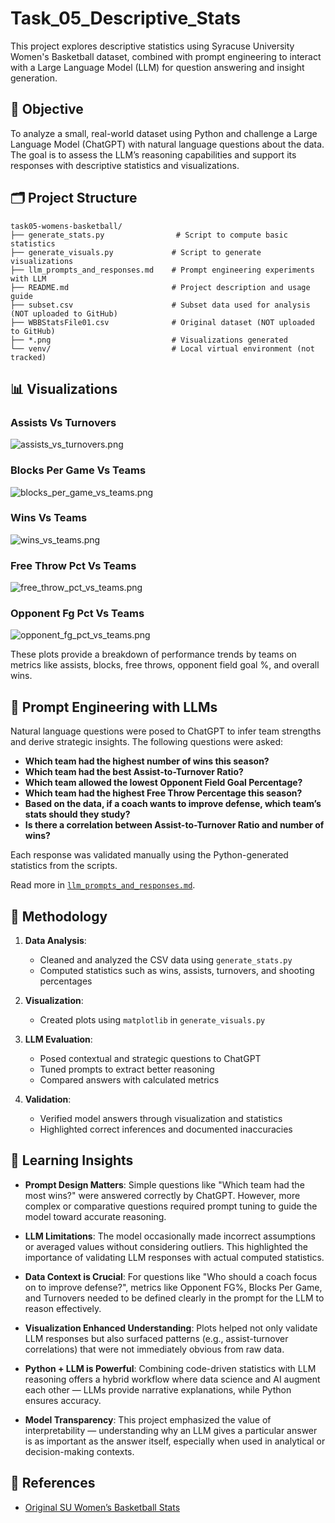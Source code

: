 # Task_05_Descriptive_Stats

This project explores descriptive statistics using Syracuse University Women's Basketball dataset, combined with prompt engineering to interact with a Large Language Model (LLM) for question answering and insight generation.

## 📌 Objective

To analyze a small, real-world dataset using Python and challenge a Large Language Model (ChatGPT) with natural language questions about the data. The goal is to assess the LLM’s reasoning capabilities and support its responses with descriptive statistics and visualizations.

## 🗂️ Project Structure

```
task05-womens-basketball/
├── generate_stats.py                # Script to compute basic statistics
├── generate_visuals.py             # Script to generate visualizations
├── llm_prompts_and_responses.md    # Prompt engineering experiments with LLM
├── README.md                       # Project description and usage guide
├── subset.csv                      # Subset data used for analysis (NOT uploaded to GitHub)
├── WBBStatsFile01.csv              # Original dataset (NOT uploaded to GitHub)
├── *.png                           # Visualizations generated
└── venv/                           # Local virtual environment (not tracked)
```

## 📊 Visualizations

### Assists Vs Turnovers  
![assists_vs_turnovers.png](./assists_vs_turnovers.png)

### Blocks Per Game Vs Teams  
![blocks_per_game_vs_teams.png](./blocks_per_game_vs_teams.png)

### Wins Vs Teams  
![wins_vs_teams.png](./wins_vs_teams.png)

### Free Throw Pct Vs Teams  
![free_throw_pct_vs_teams.png](./free_throw_pct_vs_teams.png)

### Opponent Fg Pct Vs Teams  
![opponent_fg_pct_vs_teams.png](./opponent_fg_pct_vs_teams.png)

These plots provide a breakdown of performance trends by teams on metrics like assists, blocks, free throws, opponent field goal %, and overall wins.

## 🤖 Prompt Engineering with LLMs

Natural language questions were posed to ChatGPT to infer team strengths and derive strategic insights. The following questions were asked:

- **Which team had the highest number of wins this season?**
- **Which team had the best Assist-to-Turnover Ratio?**
- **Which team allowed the lowest Opponent Field Goal Percentage?**
- **Which team had the highest Free Throw Percentage this season?**
- **Based on the data, if a coach wants to improve defense, which team’s stats should they study?**
- **Is there a correlation between Assist-to-Turnover Ratio and number of wins?**

Each response was validated manually using the Python-generated statistics from the scripts.

Read more in [`llm_prompts_and_responses.md`](llm_prompts_and_responses.md).

## 🧪 Methodology

1. **Data Analysis**:
   - Cleaned and analyzed the CSV data using `generate_stats.py`
   - Computed statistics such as wins, assists, turnovers, and shooting percentages

2. **Visualization**:
   - Created plots using `matplotlib` in `generate_visuals.py`

3. **LLM Evaluation**:
   - Posed contextual and strategic questions to ChatGPT
   - Tuned prompts to extract better reasoning
   - Compared answers with calculated metrics

4. **Validation**:
   - Verified model answers through visualization and statistics
   - Highlighted correct inferences and documented inaccuracies
  
## 🧠 Learning Insights

- **Prompt Design Matters**: Simple questions like "Which team had the most wins?" were answered correctly by ChatGPT. However, more complex or comparative questions required prompt tuning to guide the model toward accurate reasoning.

- **LLM Limitations**: The model occasionally made incorrect assumptions or averaged values without considering outliers. This highlighted the importance of validating LLM responses with actual computed statistics.

- **Data Context is Crucial**: For questions like "Who should a coach focus on to improve defense?", metrics like Opponent FG%, Blocks Per Game, and Turnovers needed to be defined clearly in the prompt for the LLM to reason effectively.

- **Visualization Enhanced Understanding**: Plots helped not only validate LLM responses but also surfaced patterns (e.g., assist-turnover correlations) that were not immediately obvious from raw data.

- **Python + LLM is Powerful**: Combining code-driven statistics with LLM reasoning offers a hybrid workflow where data science and AI augment each other — LLMs provide narrative explanations, while Python ensures accuracy.

- **Model Transparency**: This project emphasized the value of interpretability — understanding why an LLM gives a particular answer is as important as the answer itself, especially when used in analytical or decision-making contexts.


## 🔗 References

- [Original SU Women’s Basketball Stats](https://cuse.com/sports/2013/1/16/WLAX_0116134638)

